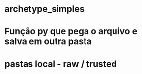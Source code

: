 # archetype_simples

# Função py que pega o arquivo e salva em outra pasta
# pastas local - raw / trusted
